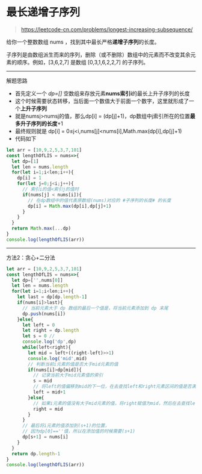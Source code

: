
# 最长递增子序列
> https://leetcode-cn.com/problems/longest-increasing-subsequence/

给你一个整数数组 nums ，找到其中最长严格**递增子序列**的长度。<br>

子序列是由数组派生而来的序列，删除（或不删除）数组中的元素而不改变其余元素的顺序。例如，[3,6,2,7] 是数组 [0,3,1,6,2,2,7] 的子序列。

---
解题思路

- 首先定义一个 *dp=[]* 空数组来存放元素**nums索引i**的最长上升子序列的长度
- 这个时候需要状态转移，当后面一个数值大于前面一个数字，这里就形成了一个**上升子序列**
- 就是nums[i](后面的值)>nums[j](前面的值)的值，那么dp[i] = (dp[j]+1)，dp数组中j索引所在的位置**最多升子序列的长度**+1
- 最终规则就是 dp[i] = 0≤j<i,nums[j]<nums[i],Math.max(dp[i],dp[j]+1) 
- 代码如下

```js
let arr = [10,9,2,5,3,7,101]
const lengthOfLIS = nums=>{
  let dp=[1]
  let len = nums.length
  for(let i=1;i<len;i++){
    dp[i] = 1
    for(let j=0;j<i;j++){
      // 索引i的值<索引j的值时
      if(nums[j] < nums[i]){
        // 在dp数组中的值代表原数组(nums)对应的 #子序列的长度# 的长度
        dp[i] = Math.max(dp[i],dp[j]+1)
      }
    }
  }
  return Math.max(...dp)
}
console.log(lengthOfLIS(arr))
```
----

方法2：贪心+二分法

```js
let arr = [10,9,2,5,3,7,101]
const lengthOfLIS = nums=>{
  let dp=['',nums[0]]
  let len = nums.length
  for(let i=1;i<len;i++){
    let last = dp[dp.length-1]
    if(nums[i]>last){
      // 当前元素大于 dp 数组的最后一个值是，将当前元素添加到 dp 末尾
      dp.push(nums[i])
    }else{
      let left = 0
      let right = dp.length
      let s = 0 // 
      console.log('dp',dp)
      while(left<right){
        let mid = left+((right-left)>>1)
        console.log('mid',mid)
        // 判断当前i元素的值是否大于mid元素的值
        if(nums[i]>dp[mid]){
          // 记录当前大于mid元素值的索引
          s = mid
          // 将left的值偏移到mid的下一位，在去查找left和right元素区间的值是否满足条件
          left = mid+1
        }else{
          // 如果i元素的值没有大于mid元素的值，将right赋值为mid，然后在去查找left和right元素区间的值是否满足条件
          right = mid
        }
      }
      // 最后将i元素的值添加到(s+1)的位置，
      // 因为dp[0]==''值，所以在添加值的时候需要(s+1)
      dp[s+1] = nums[i]
    }
  }
  return dp.length-1
}
console.log(lengthOfLIS(arr))
```